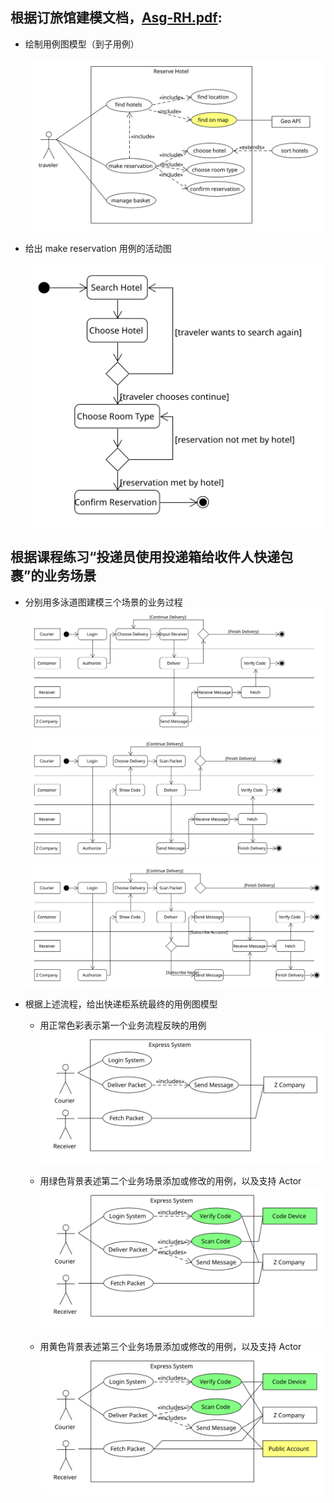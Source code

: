 ## 根据订旅馆建模文档，[Asg-RH.pdf](https://sysu-swsad.github.io/swad-guide/material/Asg_RH.pdf):
- 绘制用例图模型（到子用例）

    ![](img/ReserveHotel.svg)

- 给出 make reservation 用例的活动图

    ![](img/ReservationActivity.svg)
## 根据课程练习“投递员使用投递箱给收件人快递包裹”的业务场景
- 分别用多泳道图建模三个场景的业务过程
![](img/Express1Act.svg)
![](img/Express2Act.svg)
![](img/Express3Act.svg)

- 根据上述流程，给出快递柜系统最终的用例图模型

    - 用正常色彩表示第一个业务流程反映的用例
    ![](img/Express1UC.svg)

    - 用绿色背景表述第二个业务场景添加或修改的用例，以及支持 Actor
    ![](img/Express2UC.svg)

    - 用黄色背景表述第三个业务场景添加或修改的用例，以及支持 Actor
    ![](img/Express3UC.svg)
